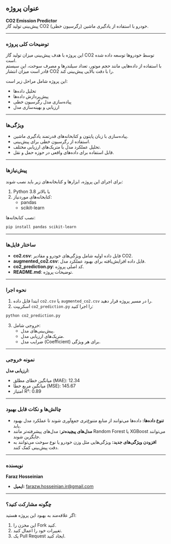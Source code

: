 ## **عنوان پروژه**  
**CO2 Emission Predictor**  
پیش‌بینی تولید گاز CO2 خودرو با استفاده از یادگیری ماشین (رگرسیون خطی).  

---

### **توضیحات کلی پروژه**  
این پروژه با هدف پیش‌بینی میزان تولید گاز CO2 توسط خودروها توسعه داده شده است.  
با استفاده از داده‌هایی مانند حجم موتور، تعداد سیلندرها و مصرف سوخت، این سیستم قادر است میزان انتشار CO2 را با دقت بالایی پیش‌بینی کند.  

این پروژه شامل مراحل زیر است:  
- تحلیل داده‌ها  
- پیش‌پردازش داده‌ها  
- پیاده‌سازی مدل رگرسیون خطی  
- ارزیابی و بهینه‌سازی مدل  

---

### **ویژگی‌ها**  
- پیاده‌سازی با زبان پایتون و کتابخانه‌های قدرتمند یادگیری ماشین.  
- استفاده از رگرسیون خطی برای پیش‌بینی.  
- تحلیل عملکرد مدل با متریک‌های ارزیابی مختلف.  
- قابل استفاده برای داده‌های واقعی در حوزه حمل و نقل.  

---

### **پیش‌نیازها**  
برای اجرای این پروژه، ابزارها و کتابخانه‌های زیر باید نصب شوند:  

1. Python 3.8 یا بالاتر  
2. کتابخانه‌های موردنیاز:  
   - pandas  
   - scikit-learn  

نصب کتابخانه‌ها:  
```bash
pip install pandas scikit-learn
```

---

### **ساختار فایل‌ها**  
- **co2.csv**: فایل داده اولیه شامل ویژگی‌های خودرو و مقادیر CO2.  
- **augmented_co2.csv**: فایل داده افزایش‌یافته برای بهبود عملکرد مدل.  
- **co2_prediction.py**: کد اصلی پروژه.  
- **README.md**: توضیحات پروژه.  

---

### **نحوه اجرا**  
1. ابتدا فایل داده `co2.csv` یا `augmented_co2.csv` را در مسیر پروژه قرار دهید.  
2. اسکریپت `co2_prediction.py` را اجرا کنید:  
```bash
python co2_prediction.py
```
3. خروجی شامل:  
   - پیش‌بینی‌های مدل.  
   - متریک‌های ارزیابی مدل.  
   - ضرایب مدل (Coefficient) برای هر ویژگی.  

---

### **نمونه خروجی**  
**ارزیابی مدل:**  
- میانگین خطای مطلق (MAE): 12.34  
- میانگین مربع خطا (MSE): 145.67  
- امتیاز R²: 0.89  

---

### **چالش‌ها و نکات قابل بهبود**  
- **تنوع داده‌ها:** داده‌ها می‌توانند از منابع متنوع‌تری جمع‌آوری شوند تا عملکرد مدل بهبود یابد.  
- **مدل‌های پیچیده‌تر:** مدل‌های پیشرفته‌تر مانند Random Forest یا XGBoost می‌توانند جایگزین شوند.  
- **افزودن ویژگی‌های جدید:** ویژگی‌هایی مثل وزن خودرو یا نوع سوخت می‌توانند به دقت پیش‌بینی کمک کنند.  

---


### **نویسنده**  
**Faraz Hosseinian**  
- **ایمیل:** farazw.hosseinian.ir@gmail.com  
---

### **چگونه مشارکت کنید؟**  
اگر علاقه‌مند به بهبود این پروژه هستید:  
1. این مخزن را Fork کنید.  
2. تغییرات خود را اعمال کنید.  
3. یک Pull Request ایجاد کنید.  
